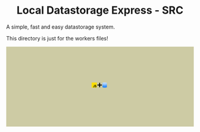 <h1 align="center">Local Datastorage Express - SRC</h1>

A simple, fast and easy datastorage system.

This directory is just for the workers files!

<img src="../images/background.png" align="center">
